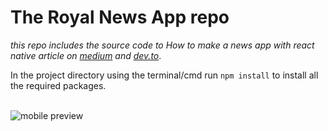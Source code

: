 # The Royal News App repo

*this repo includes the source code to How to make a news app with react native article on [medium](https://medium.com/@msal/create-a-news-app-using-react-native-ced249263627) and [dev.to](https://dev.to/msal4/how-to-build-a-news-app-with-react-native-4ifd)*.

In the project directory using the terminal/cmd run
```npm install```
to install all the required packages.<br /><br />

![mobile preview](https://cdn-images-1.medium.com/max/800/1*8ONZhhGqrQ6OCagY6ZHjbQ.jpeg)
